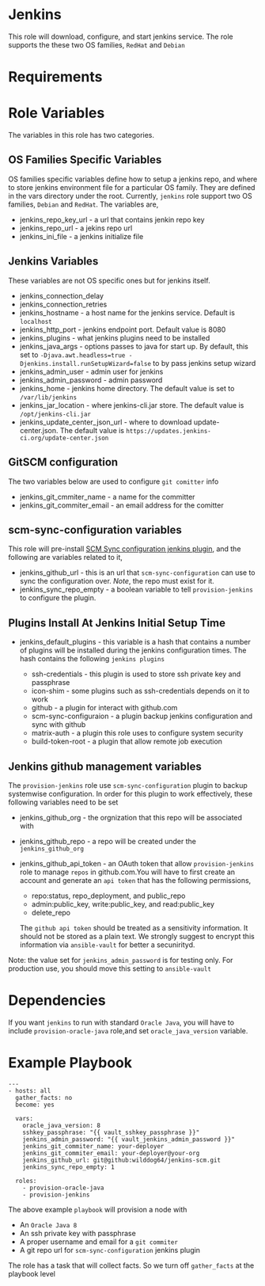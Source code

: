 # Jenkins
This role will download, configure, and start jenkins service. The role supports the these
two OS families, `RedHat` and `Debian`

# Requirements

# Role Variables
The variables in this role has two categories.

## OS Families Specific Variables
OS families specific variables define how to setup a
jenkins repo, and where to store jenkins environment file
for a particular OS family. They are defined in the 
vars directory under the root. Currently, `jenkins` role
support two OS families, `Debian` and `RedHat`. The variables are,

* jenkins_repo_key_url - a url that contains jenkin repo key
* jenkins_repo_url - a jekins repo url
* jenkins_ini_file - a jenkins initialize file

## Jenkins Variables
These variables are not OS specific ones but for jenkins itself.

* jenkins_connection_delay
* jenkins_connection_retries
* jenkins_hostname - a host name for the jenkins service. Default is `localhost`
* jenkins_http_port - jenkins endpoint port. Default value is 8080
* jenkins_plugins - what jenkins plugins need to be installed
* jenkins_java_args - options passes to java for start up. By default, this set to `-Djava.awt.headless=true -Djenkins.install.runSetupWizard=false` to by pass jenkins setup wizard
* jenkins_admin_user - admin user for jenkins
* jenkins_admin_password - admin password
* jenkins_home - jenkins home directory. The default value is set to `/var/lib/jenkins`
* jenkins_jar_location - where jenkins-cli.jar store. The default value is `/opt/jenkins-cli.jar`
* jenkins_update_center_json_url - where to download update-center.json. The default value is `https://updates.jenkins-ci.org/update-center.json`

## GitSCM configuration
The two variables below are used to configure `git comitter` info

* jenkins_git_cmmiter_name - a name for the committer
* jenkins_git_commiter_email - an email address for the comitter

## scm-sync-configuration variables
This role will pre-install [SCM Sync configuration jenkins plugin](https://wiki.jenkins-ci.org/display/JENKINS/SCM+Sync+configuration+plugin), and the following are variables related to it,

* jenkins_github_url - this is an url that `scm-sync-configuration` can use to sync the configuration over. _Note_, the repo must exist for it.
* jenkins_sync_repo_empty - a boolean variable to tell `provision-jenkins` to configure the plugin.

## Plugins Install At Jenkins Initial Setup Time

* jenkins_default_plugins - this variable is a hash that contains a number of plugins will be installed during the jenkins configuration times. The hash contains the following `jenkins plugins`

	* ssh-credentials - this plugin is used to store ssh private key and passphrase
	* icon-shim - some plugins such as ssh-credentials depends on it to work
	* github - a plugin for interact with github.com
	* scm-sync-configuraion - a plugin backup jenkins configuration and sync with github
	* matrix-auth - a plugin this role uses to configure system security
	* build-token-root - a plugin that allow remote job execution

## Jenkins github management variables
The `provision-jenkins` role use `scm-sync-configuration` plugin to backup systemwise configuration. In order for this plugin to work effectively, these following variables need to be set

* jenkins_github_org - the orgnization that this repo will be associated with
* jenkins_github_repo - a repo will be created under the `jenkins_github_org`
* jenkins_github_api_token - an OAuth token that allow `provision-jenkins` role to manage `repos` in github.com.You will have to first create an account and generate an `api token` that has the following permissions,

  * repo:status, repo_deployment, and public_repo
  * admin:public_key, write:public_key, and read:public_key
  * delete_repo

  The `github api token` should be treated as a sensitivity information. It should not be stored as a plain text. We strongly suggest to encrypt this information via `ansible-vault` for better a secunirityd.

Note: the value set for `jenkins_admin_password` is for testing only. For production use, you should move this setting to `ansible-vault`

# Dependencies

If you want `jenkins` to run with standard `Oracle Java`, you will have to include `provision-oracle-java` role,and set `oracle_java_version` variable.

# Example Playbook

    ---
    - hosts: all
      gather_facts: no
      become: yes

	  vars:
        oracle_java_version: 8
        sshkey_passphrase: "{{ vault_sshkey_passphrase }}"
        jenkins_admin_password: "{{ vault_jenkins_admin_password }}"
        jenkins_git_commiter_name: your-deployer
        jenkins_git_commiter_email: your-deployer@your-org
        jenkins_github_url: git@github:wilddog64/jenkins-scm.git
        jenkins_sync_repo_empty: 1

      roles:
	    - provision-oracle-java
        - provision-jenkins

The above example `playbook` will provision a node with

* An `Oracle Java 8`
* An ssh private key with passphrase
* A proper username and email for a `git commiter`
* A git repo url for `scm-sync-configuration` jenkins plugin

The role has a task that will collect facts. So we turn off `gather_facts` at the playbook level
